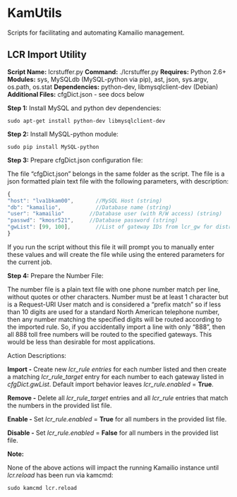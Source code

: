 # KamUtils

Scripts for facilitating and automating Kamailio management.

## LCR Import Utility

**Script Name:** lcrstuffer.py
**Command:** ./lcrstuffer.py <NUMBERFILE> <ACTION>
**Requires:** Python 2.6+
**Modules:** sys, MySQLdb (MySQL-python via pip), ast, json, sys.argv, os.path, os.stat
**Dependencies:** python-dev, libmysqlclient-dev (Debian)
**Additional Files:** cfgDict.json - see docs below

**Step 1:** Install MySQL and python dev dependencies:

```
sudo apt-get install python-dev libmysqlclient-dev 
```

**Step 2:** Install MySQL-python module:

```
sudo pip install MySQL-python
```

**Step 3:** Prepare cfgDict.json configuration file:

The file “cfgDict.json” belongs in the same folder as the script. The file is a json formatted plain text file with the following parameters, with description:

```javascript
{
"host": "lva1bkam00",		//MySQL Host (string)
"db": "kamailio",		    //Database name (string)
"user": "kamailio"		  //Database user (with R/W access) (string)
"passwd": "kmosr521",	  //Database password (string)
"gwList": [99, 100],		//List of gateway IDs from lcr_gw for distribution (array)
}
```


If you run the script without this file it will prompt you to manually enter these values and will create the file while using the entered parameters for the current job.

**Step 4:** Prepare the Number File:

The number file is a plain text file with one phone number match per line, without quotes or other characters. Number must be at least 1 character but is a Request-URI User match and is considered a “prefix match” so if less than 10 digits are used for a standard North American telephone number, then any number matching the specified digits will be routed according to the imported rule. So, if you accidentally import a line with only “888”, then all 888 toll free numbers will be routed to the specified gateways. This would be less than desirable for most applications.



Action Descriptions:

**Import -** Create new *lcr_rule entries* for each number listed and then create a matching *lcr_rule_target* entry for each number to each gateway listed in *cfgDict.gwList*. Default import behavior leaves *lcr_rule.enabled* = **True**.

**Remove -** Delete all *lcr_rule_target* entries and all *lcr_rule* entries that match the numbers in the provided list file.

**Enable -** Set *lcr_rule.enabled* = **True** for all numbers in the provided list file.

**Disable -** Set *lcr_rule.enabled* = **False** for all numbers in the provided list file.




**Note:** 

None of the above actions will impact the running Kamailio instance until *lcr.reload* has been run via kamcmd:

```
sudo kamcmd lcr.reload
```
